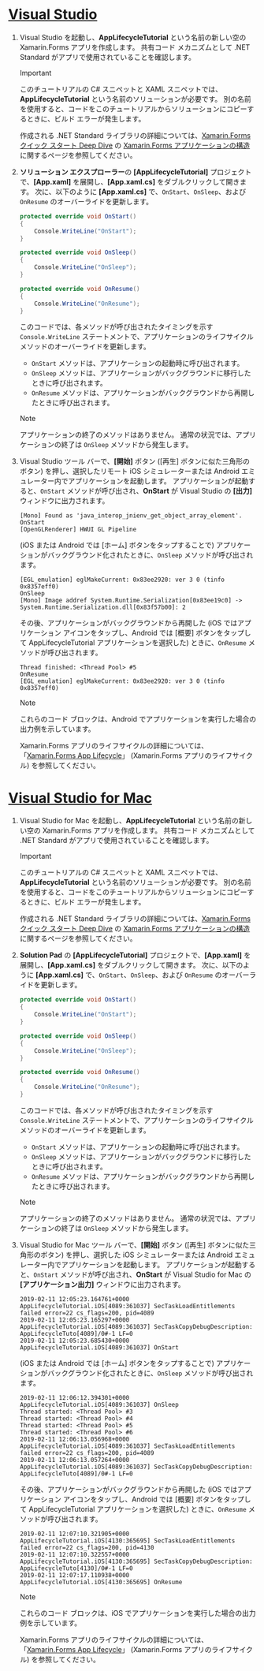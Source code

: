 # <a name="visual-studiotabvswin"></a>[Visual Studio](#tab/vswin)

1. Visual Studio を起動し、**AppLifecycleTutorial** という名前の新しい空の Xamarin.Forms アプリを作成します。 共有コード メカニズムとして .NET Standard がアプリで使用されていることを確認します。

    > [!IMPORTANT]
    > このチュートリアルの C# スニペットと XAML スニペットでは、**AppLifecycleTutorial** という名前のソリューションが必要です。 別の名前を使用すると、コードをこのチュートリアルからソリューションにコピーするときに、ビルド エラーが発生します。

    作成される .NET Standard ライブラリの詳細については、[Xamarin.Forms クイック スタート Deep Dive](~/get-started/first-app/index.md) の [Xamarin.Forms アプリケーションの構造](~/get-started/first-app/index.md)に関するページを参照してください。

1. **ソリューション エクスプローラー**の **[AppLifecycleTutorial]** プロジェクトで、**[App.xaml]** を展開し、**[App.xaml.cs]** をダブルクリックして開きます。 次に、以下のように **[App.xaml.cs]** で、`OnStart`、`OnSleep`、および `OnResume` のオーバーライドを更新します。

    ```csharp
    protected override void OnStart()
    {
        Console.WriteLine("OnStart");
    }

    protected override void OnSleep()
    {
        Console.WriteLine("OnSleep");
    }

    protected override void OnResume()
    {
        Console.WriteLine("OnResume");
    }
    ```

    このコードでは、各メソッドが呼び出されたタイミングを示す `Console.WriteLine` ステートメントで、アプリケーションのライフサイクル メソッドのオーバーライドを更新します。

    - `OnStart` メソッドは、アプリケーションの起動時に呼び出されます。
    - `OnSleep` メソッドは、アプリケーションがバックグラウンドに移行したときに呼び出されます。
    - `OnResume` メソッドは、アプリケーションがバックグラウンドから再開したときに呼び出されます。

    > [!NOTE]
    > アプリケーションの終了のメソッドはありません。 通常の状況では、アプリケーションの終了は `OnSleep` メソッドから発生します。

1. Visual Studio ツール バーで、**[開始]** ボタン ([再生] ボタンに似た三角形のボタン) を押し、選択したリモート iOS シミュレーターまたは Android エミュレーター内でアプリケーションを起動します。 アプリケーションが起動すると、`OnStart` メソッドが呼び出され、**OnStart** が Visual Studio の **[出力]** ウィンドウに出力されます。

    ```
    [Mono] Found as 'java_interop_jnienv_get_object_array_element'.
    OnStart
    [OpenGLRenderer] HWUI GL Pipeline
    ```

    (iOS または Android では [ホーム] ボタンをタップすることで) アプリケーションがバックグラウンド化されたときに、`OnSleep` メソッドが呼び出されます。

    ```
    [EGL_emulation] eglMakeCurrent: 0x83ee2920: ver 3 0 (tinfo 0x8357eff0)
    OnSleep
    [Mono] Image addref System.Runtime.Serialization[0x83ee19c0] -> System.Runtime.Serialization.dll[0x83f57b00]: 2
    ```

    その後、アプリケーションがバックグラウンドから再開した (iOS ではアプリケーション アイコンをタップし、Android では [概要] ボタンをタップして AppLifecycleTutorial アプリケーションを選択した) ときに、`OnResume` メソッドが呼び出されます。

    ```
    Thread finished: <Thread Pool> #5
    OnResume
    [EGL_emulation] eglMakeCurrent: 0x83ee2920: ver 3 0 (tinfo 0x8357eff0)
    ```

    > [!NOTE]
    > これらのコード ブロックは、Android でアプリケーションを実行した場合の出力例を示しています。

    Xamarin.Forms アプリのライフサイクルの詳細については、「[Xamarin.Forms App Lifecycle](~/xamarin-forms/app-fundamentals/app-lifecycle.md)」 (Xamarin.Forms アプリのライフサイクル) を参照してください。

# <a name="visual-studio-for-mactabvsmac"></a>[Visual Studio for Mac](#tab/vsmac)

1. Visual Studio for Mac を起動し、**AppLifecycleTutorial** という名前の新しい空の Xamarin.Forms アプリを作成します。 共有コード メカニズムとして .NET Standard がアプリで使用されていることを確認します。

    > [!IMPORTANT]
    > このチュートリアルの C# スニペットと XAML スニペットでは、**AppLifecycleTutorial** という名前のソリューションが必要です。 別の名前を使用すると、コードをこのチュートリアルからソリューションにコピーするときに、ビルド エラーが発生します。

    作成される .NET Standard ライブラリの詳細については、[Xamarin.Forms クイック スタート Deep Dive](~/get-started/first-app/index.md) の [Xamarin.Forms アプリケーションの構造](~/get-started/first-app/index.md)に関するページを参照してください。

1. **Solution Pad** の **[AppLifecycleTutorial]** プロジェクトで、**[App.xaml]** を展開し、**[App.xaml.cs]** をダブルクリックして開きます。 次に、以下のように **[App.xaml.cs]** で、`OnStart`、`OnSleep`、および `OnResume` のオーバーライドを更新します。

    ```csharp
    protected override void OnStart()
    {
        Console.WriteLine("OnStart");
    }

    protected override void OnSleep()
    {
        Console.WriteLine("OnSleep");
    }

    protected override void OnResume()
    {
        Console.WriteLine("OnResume");
    }
    ```

    このコードでは、各メソッドが呼び出されたタイミングを示す `Console.WriteLine` ステートメントで、アプリケーションのライフサイクル メソッドのオーバーライドを更新します。

    - `OnStart` メソッドは、アプリケーションの起動時に呼び出されます。
    - `OnSleep` メソッドは、アプリケーションがバックグラウンドに移行したときに呼び出されます。
    - `OnResume` メソッドは、アプリケーションがバックグラウンドから再開したときに呼び出されます。

    > [!NOTE]
    > アプリケーションの終了のメソッドはありません。 通常の状況では、アプリケーションの終了は `OnSleep` メソッドから発生します。

1. Visual Studio for Mac ツール バーで、**[開始]** ボタン ([再生] ボタンに似た三角形のボタン) を押し、選択した iOS シミュレーターまたは Android エミュレーター内でアプリケーションを起動します。 アプリケーションが起動すると、`OnStart` メソッドが呼び出され、**OnStart** が Visual Studio for Mac の **[アプリケーション出力]** ウィンドウに出力されます。

    ```
    2019-02-11 12:05:23.164761+0000 AppLifecycleTutorial.iOS[4089:361037] SecTaskLoadEntitlements failed error=22 cs_flags=200, pid=4089
    2019-02-11 12:05:23.165297+0000 AppLifecycleTutorial.iOS[4089:361037] SecTaskCopyDebugDescription: AppLifecycleTuto[4089]/0#-1 LF=0
    2019-02-11 12:05:23.685430+0000 AppLifecycleTutorial.iOS[4089:361037] OnStart
    ```

    (iOS または Android では [ホーム] ボタンをタップすることで) アプリケーションがバックグラウンド化されたときに、`OnSleep` メソッドが呼び出されます。

    ```
    2019-02-11 12:06:12.394301+0000 AppLifecycleTutorial.iOS[4089:361037] OnSleep
    Thread started: <Thread Pool> #3
    Thread started: <Thread Pool> #4
    Thread started: <Thread Pool> #5
    Thread started: <Thread Pool> #6
    2019-02-11 12:06:13.056968+0000 AppLifecycleTutorial.iOS[4089:361037] SecTaskLoadEntitlements failed error=22 cs_flags=200, pid=4089
    2019-02-11 12:06:13.057264+0000 AppLifecycleTutorial.iOS[4089:361037] SecTaskCopyDebugDescription: AppLifecycleTuto[4089]/0#-1 LF=0
    ```

    その後、アプリケーションがバックグラウンドから再開した (iOS ではアプリケーション アイコンをタップし、Android では [概要] ボタンをタップして AppLifecycleTutorial アプリケーションを選択した) ときに、`OnResume` メソッドが呼び出されます。

    ```
    2019-02-11 12:07:10.321905+0000 AppLifecycleTutorial.iOS[4130:365695] SecTaskLoadEntitlements failed error=22 cs_flags=200, pid=4130
    2019-02-11 12:07:10.322557+0000 AppLifecycleTutorial.iOS[4130:365695] SecTaskCopyDebugDescription: AppLifecycleTuto[4130]/0#-1 LF=0
    2019-02-11 12:07:17.110938+0000 AppLifecycleTutorial.iOS[4130:365695] OnResume
    ```

    > [!NOTE]
    > これらのコード ブロックは、iOS でアプリケーションを実行した場合の出力例を示しています。

    Xamarin.Forms アプリのライフサイクルの詳細については、「[Xamarin.Forms App Lifecycle](~/xamarin-forms/app-fundamentals/app-lifecycle.md)」 (Xamarin.Forms アプリのライフサイクル) を参照してください。
